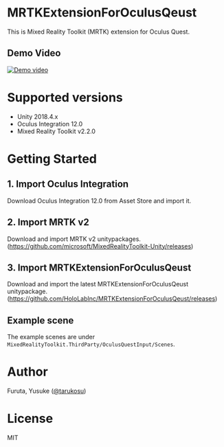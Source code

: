 # MRTKExtensionForOculusQeust
This is Mixed Reality Toolkit (MRTK) extension for Oculus Quest.

## Demo Video
[![Demo video](http://img.youtube.com/vi/iefcfgxgOA8/0.jpg)](http://www.youtube.com/watch?v=iefcfgxgOA8)

# Supported versions
- Unity 2018.4.x
- Oculus Integration 12.0
- Mixed Reality Toolkit v2.2.0

# Getting Started
## 1. Import Oculus Integration
Download Oculus Integration 12.0 from Asset Store and import it.

## 2. Import MRTK v2
Download and import MRTK v2 unitypackages.  
(https://github.com/microsoft/MixedRealityToolkit-Unity/releases)

## 3. Import MRTKExtensionForOculusQeust
Download and import the latest MRTKExtensionForOculusQeust unitypackage.  
(https://github.com/HoloLabInc/MRTKExtensionForOculusQeust/releases)

## Example scene
The example scenes are under `MixedRealityToolkit.ThirdParty/OculusQuestInput/Scenes`.

# Author
Furuta, Yusuke ([@tarukosu](https://twitter.com/tarukosu))

# License
MIT
